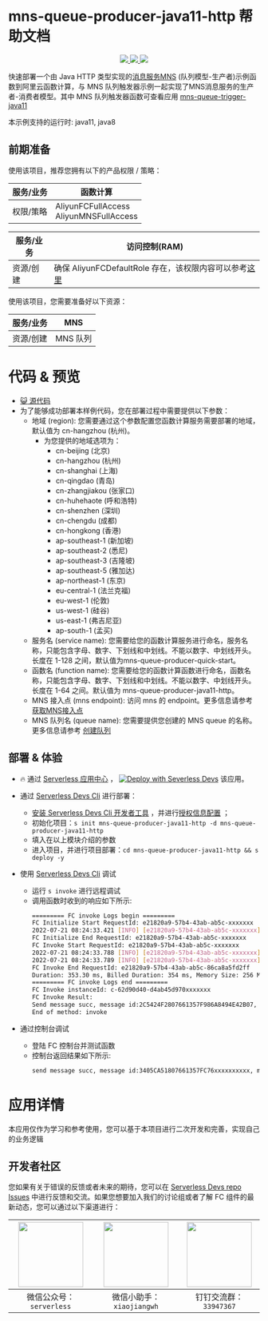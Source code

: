 # mns-queue-producer-java11-http 帮助文档

<p align="center" class="flex justify-center">
    <a href="https://www.serverless-devs.com" class="ml-1">
    <img src="http://editor.devsapp.cn/icon?package=mns-queue-producer-java11-http&type=packageType">
  </a>
  <a href="http://www.devsapp.cn/details.html?name=mns-queue-producer-java11-http" class="ml-1">
    <img src="http://editor.devsapp.cn/icon?package=mns-queue-producer-java11-http&type=packageVersion">
  </a>
  <a href="http://www.devsapp.cn/details.html?name=mns-queue-producer-java11-http" class="ml-1">
    <img src="http://editor.devsapp.cn/icon?package=mns-queue-producer-java11-http&type=packageDownload">
  </a>
</p>

<description>

快速部署一个由 Java HTTP 类型实现的[消息服务MNS](https://help.aliyun.com/document_detail/27414.html) (队列模型-生产者)示例函数到阿里云函数计算，与 MNS 队列触发器示例一起实现了MNS消息服务的生产者-消费者模型。其中 MNS 队列触发器函数可查看应用 [mns-queue-trigger-java11](http://www.devsapp.cn/details.html?name=mns-queue-trigger-java11)

本示例支持的运行时: java11, java8
</description>

## 前期准备
使用该项目，推荐您拥有以下的产品权限 / 策略：

| 服务/业务 | 函数计算 |     
| --- |  --- |   
| 权限/策略 | AliyunFCFullAccess <br> AliyunMNSFullAccess |

| 服务/业务 | 访问控制(RAM) |     
| --- |  --- |   
| 资源/创建 | 确保 AliyunFCDefaultRole 存在，该权限内容可以参考[这里](https://help.aliyun.com/document_detail/181589.html) |

使用该项目，您需要准备好以下资源：

| 服务/业务 | MNS |     
| --- |  --- |   
| 资源/创建 | MNS 队列 |  

<codepre id="codepre">

# 代码 & 预览

- [ :smiley_cat:  源代码](https://github.com/devsapp/start-fc/blob/main/event-function/mns-queue-producer-java11-http)
- 为了能够成功部署本样例代码，您在部署过程中需要提供以下参数：
    - 地域 (region): 您需要通过这个参数配置您函数计算服务需要部署的地域，默认值为 cn-hangzhou (杭州)。
      - 为您提供的地域选项为：
        - cn-beijing (北京)
        - cn-hangzhou (杭州)
        - cn-shanghai (上海)
        - cn-qingdao (青岛)
        - cn-zhangjiakou (张家口)
        - cn-huhehaote (呼和浩特)
        - cn-shenzhen (深圳)
        - cn-chengdu (成都)
        - cn-hongkong (香港)
        - ap-southeast-1 (新加坡)
        - ap-southeast-2 (悉尼)
        - ap-southeast-3 (吉隆坡)
        - ap-southeast-5 (雅加达)
        - ap-northeast-1 (东京)
        - eu-central-1 (法兰克福)
        - eu-west-1 (伦敦)
        - us-west-1 (硅谷)
        - us-east-1 (弗吉尼亚)
        - ap-south-1 (孟买)
    - 服务名 (service name): 您需要给您的函数计算服务进行命名，服务名称，只能包含字母、数字、下划线和中划线。不能以数字、中划线开头。长度在 1-128 之间，默认值为mns-queue-producer-quick-start。
    - 函数名 (function name): 您需要给您的函数计算函数进行命名，函数名称，只能包含字母、数字、下划线和中划线。不能以数字、中划线开头。长度在 1-64 之间。默认值为 mns-queue-producer-java11-http。
    - MNS 接入点 (mns endpoint): 访问 mns 的 endpoint。更多信息请参考 [获取MNS接入点](https://help.aliyun.com/document_detail/27450.htm?spm=a2c4g.11186623.0.0.58ad3df61rQTlY#section-yhc-ix5-300)
    - MNS 队列名 (queue name): 您需要提供您创建的 MNS queue 的名称。更多信息请参考 [创建队列](https://help.aliyun.com/document_detail/34417.html)

</codepre>

<deploy>

## 部署 & 体验

<appcenter>

-  :fire:  通过 [Serverless 应用中心](https://fcnext.console.aliyun.com/applications/create?template=mns-queue-producer-java11-http) ，
[![Deploy with Severless Devs](https://img.alicdn.com/imgextra/i1/O1CN01w5RFbX1v45s8TIXPz_!!6000000006118-55-tps-95-28.svg)](https://fcnext.console.aliyun.com/applications/create?template=mns-queue-producer-java11-http)  该应用。 

</appcenter>

- 通过 [Serverless Devs Cli](https://www.serverless-devs.com/serverless-devs/install) 进行部署：
    - [安装 Serverless Devs Cli 开发者工具](https://www.serverless-devs.com/serverless-devs/install) ，并进行[授权信息配置](https://www.serverless-devs.com/fc/config) ；
    - 初始化项目：`s init mns-queue-producer-java11-http -d mns-queue-producer-java11-http` 
    - 填入在以上模块介绍的参数
    - 进入项目，并进行项目部署：`cd mns-queue-producer-java11-http && s deploy -y`
  
- 使用 [Serverless Devs Cli](https://www.serverless-devs.com/serverless-devs/install) 调试
  - 运行 `s invoke` 进行远程调试
  - 调用函数时收到的响应如下所示:
    ```bash
    ========= FC invoke Logs begin =========
    FC Initialize Start RequestId: e21820a9-57b4-43ab-ab5c-xxxxxxx
    2022-07-21 08:24:33.421 [INFO] [e21820a9-57b4-43ab-ab5c-xxxxxxx] init mns client time cost: 674ms
    FC Initialize End RequestId: e21820a9-57b4-43ab-ab5c-xxxxxxx
    FC Invoke Start RequestId: e21820a9-57b4-43ab-ab5c-xxxxxxx
    2022-07-21 08:24:33.788 [INFO] [e21820a9-57b4-43ab-ab5c-xxxxxxx] Send message id is: 2C5424F2807661357F986A8494E42B07
    2022-07-21 08:24:33.789 [INFO] [e21820a9-57b4-43ab-ab5c-xxxxxxx] Send message succ, message id:2C5424F2807661357F986A8494E42B07, message body:demo_message_body
    FC Invoke End RequestId: e21820a9-57b4-43ab-ab5c-86ca8a5fd2ff
    Duration: 353.30 ms, Billed Duration: 354 ms, Memory Size: 256 MB, Max Memory Used: 129.18 MB
    ========= FC invoke Logs end =========
    FC Invoke instanceId: c-62d90d40-d4ab45d970xxxxxxx
    FC Invoke Result:
    Send message succ, message id:2C5424F2807661357F986A8494E42B07, message body:demo_message_body
    End of method: invoke
      ```
- 通过控制台调试
  - 登陆 FC 控制台并测试函数
  - 控制台返回结果如下所示:
    ```bash
    send message succ, message id:3405CA51807661357FC76xxxxxxxxxx, message body 
    ```
</deploy>

<appdetail id="flushContent">

# 应用详情



本应用仅作为学习和参考使用，您可以基于本项目进行二次开发和完善，实现自己的业务逻辑



</appdetail>

<devgroup>

## 开发者社区

您如果有关于错误的反馈或者未来的期待，您可以在 [Serverless Devs repo Issues](https://github.com/serverless-devs/serverless-devs/issues) 中进行反馈和交流。如果您想要加入我们的讨论组或者了解 FC 组件的最新动态，您可以通过以下渠道进行：

<p align="center">

| <img src="https://serverless-article-picture.oss-cn-hangzhou.aliyuncs.com/1635407298906_20211028074819117230.png" width="130px" > | <img src="https://serverless-article-picture.oss-cn-hangzhou.aliyuncs.com/1635407044136_20211028074404326599.png" width="130px" > | <img src="https://serverless-article-picture.oss-cn-hangzhou.aliyuncs.com/1635407252200_20211028074732517533.png" width="130px" > |
|--- | --- | --- |
| <center>微信公众号：`serverless`</center> | <center>微信小助手：`xiaojiangwh`</center> | <center>钉钉交流群：`33947367`</center> | 

</p>

</devgroup>